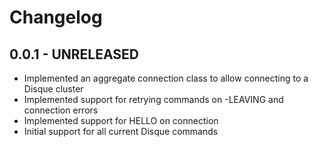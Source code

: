 # Changelog

## 0.0.1 - UNRELEASED

* Implemented an aggregate connection class to allow connecting to a Disque cluster
* Implemented support for retrying commands on -LEAVING and connection errors
* Implemented support for HELLO on connection
* Initial support for all current Disque commands
